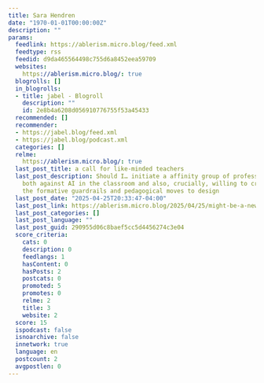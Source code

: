 ```yaml
---
title: Sara Hendren
date: "1970-01-01T00:00:00Z"
description: ""
params:
  feedlink: https://ablerism.micro.blog/feed.xml
  feedtype: rss
  feedid: d9da465564498c755d6a8452eea59709
  websites:
    https://ablerism.micro.blog/: true
  blogrolls: []
  in_blogrolls:
  - title: jabel - Blogroll
    description: ""
    id: 2e8b4a6208d056910776755f53a45433
  recommended: []
  recommender:
  - https://jabel.blog/feed.xml
  - https://jabel.blog/podcast.xml
  categories: []
  relme:
    https://ablerism.micro.blog/: true
  last_post_title: a call for like-minded teachers
  last_post_description: Should I… initiate a affinity group of professors who are
    both against AI in the classroom and also, crucially, willing to create and defend
    the formative guardrails and pedagogical moves to design
  last_post_date: "2025-04-25T20:33:47-04:00"
  last_post_link: https://ablerism.micro.blog/2025/04/25/might-be-a-newsletter.html
  last_post_categories: []
  last_post_language: ""
  last_post_guid: 290955d06c8baef5cc5d4456274c3e04
  score_criteria:
    cats: 0
    description: 0
    feedlangs: 1
    hasContent: 0
    hasPosts: 2
    postcats: 0
    promoted: 5
    promotes: 0
    relme: 2
    title: 3
    website: 2
  score: 15
  ispodcast: false
  isnoarchive: false
  innetwork: true
  language: en
  postcount: 2
  avgpostlen: 0
---
```

